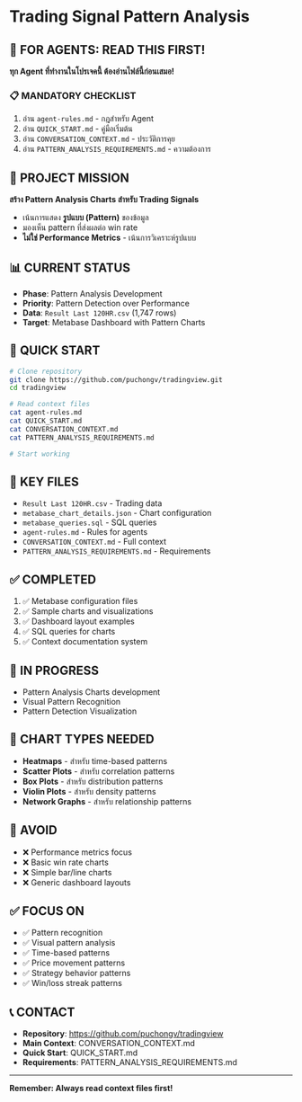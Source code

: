 # Trading Signal Pattern Analysis

## 🚨 FOR AGENTS: READ THIS FIRST!
**ทุก Agent ที่ทำงานในโปรเจคนี้ ต้องอ่านไฟล์นี้ก่อนเสมอ!**

### 📋 MANDATORY CHECKLIST
1. อ่าน `agent-rules.md` - กฎสำหรับ Agent
2. อ่าน `QUICK_START.md` - คู่มือเริ่มต้น
3. อ่าน `CONVERSATION_CONTEXT.md` - ประวัติการคุย
4. อ่าน `PATTERN_ANALYSIS_REQUIREMENTS.md` - ความต้องการ

## 🎯 PROJECT MISSION
**สร้าง Pattern Analysis Charts สำหรับ Trading Signals**
- เน้นการแสดง **รูปแบบ (Pattern)** ของข้อมูล
- มองเห็น pattern ที่ส่งผลต่อ win rate
- **ไม่ใช่ Performance Metrics** - เน้นการวิเคราะห์รูปแบบ

## 📊 CURRENT STATUS
- **Phase**: Pattern Analysis Development
- **Priority**: Pattern Detection over Performance
- **Data**: `Result Last 120HR.csv` (1,747 rows)
- **Target**: Metabase Dashboard with Pattern Charts

## 🚀 QUICK START
```bash
# Clone repository
git clone https://github.com/puchongv/tradingview.git
cd tradingview

# Read context files
cat agent-rules.md
cat QUICK_START.md
cat CONVERSATION_CONTEXT.md
cat PATTERN_ANALYSIS_REQUIREMENTS.md

# Start working
```

## 📁 KEY FILES
- `Result Last 120HR.csv` - Trading data
- `metabase_chart_details.json` - Chart configuration
- `metabase_queries.sql` - SQL queries
- `agent-rules.md` - Rules for agents
- `CONVERSATION_CONTEXT.md` - Full context
- `PATTERN_ANALYSIS_REQUIREMENTS.md` - Requirements

## ✅ COMPLETED
1. ✅ Metabase configuration files
2. ✅ Sample charts and visualizations
3. ✅ Dashboard layout examples
4. ✅ SQL queries for charts
5. ✅ Context documentation system

## 🔄 IN PROGRESS
- Pattern Analysis Charts development
- Visual Pattern Recognition
- Pattern Detection Visualization

## 🎨 CHART TYPES NEEDED
- **Heatmaps** - สำหรับ time-based patterns
- **Scatter Plots** - สำหรับ correlation patterns
- **Box Plots** - สำหรับ distribution patterns
- **Violin Plots** - สำหรับ density patterns
- **Network Graphs** - สำหรับ relationship patterns

## 🚫 AVOID
- ❌ Performance metrics focus
- ❌ Basic win rate charts
- ❌ Simple bar/line charts
- ❌ Generic dashboard layouts

## ✅ FOCUS ON
- ✅ Pattern recognition
- ✅ Visual pattern analysis
- ✅ Time-based patterns
- ✅ Price movement patterns
- ✅ Strategy behavior patterns
- ✅ Win/loss streak patterns

## 📞 CONTACT
- **Repository**: https://github.com/puchongv/tradingview
- **Main Context**: CONVERSATION_CONTEXT.md
- **Quick Start**: QUICK_START.md
- **Requirements**: PATTERN_ANALYSIS_REQUIREMENTS.md

---

**Remember: Always read context files first!**